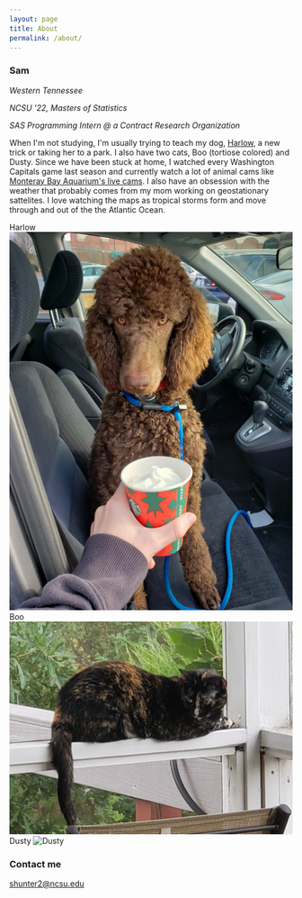 ```yaml
---
layout: page
title: About
permalink: /about/
---
```


### Sam
_Western Tennessee_

_NCSU '22, Masters of Statistics_

_SAS Programming Intern @ a Contract Research Organization_


When I'm not studying, I'm usually trying to teach my dog, [Harlow](https://en.wikipedia.org/wiki/Harlow_Shapley), a new trick or taking her to a park. I also have two cats, Boo (tortiose colored) and Dusty. Since we have been stuck at home, I watched every Washington Capitals game last season and currently watch a lot of animal cams like [Monteray Bay Aquarium's live cams](https://www.montereybayaquarium.org/animals/live-cams/sea-otter-cam). I also have an obsession with the weather that probably comes from my mom working on geostationary sattelites. I love watching the maps as tropical storms form and move through and out of the the Atlantic Ocean.

Harlow
![Harlow](https://raw.githubusercontent.com/sammhunter/sammhunter.github.io/master/images/harlow.jpg)
Boo
![Boo](https://raw.githubusercontent.com/sammhunter/sammhunter.github.io/master/images/boo.jpg)
Dusty
![Dusty](https://raw.githubusercontent.com/sammhunter/sammhunter.github.io/master/images/dusty.jpg)

### Contact me

[shunter2@ncsu.edu](mailto:shunter2@ncsu.edu)
